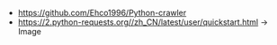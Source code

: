 * https://github.com/Ehco1996/Python-crawler
* https://2.python-requests.org//zh_CN/latest/user/quickstart.html -> Image
